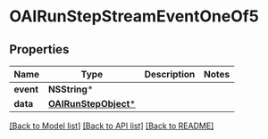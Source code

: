 # OAIRunStepStreamEventOneOf5

## Properties
Name | Type | Description | Notes
------------ | ------------- | ------------- | -------------
**event** | **NSString*** |  | 
**data** | [**OAIRunStepObject***](OAIRunStepObject.md) |  | 

[[Back to Model list]](../README.md#documentation-for-models) [[Back to API list]](../README.md#documentation-for-api-endpoints) [[Back to README]](../README.md)


